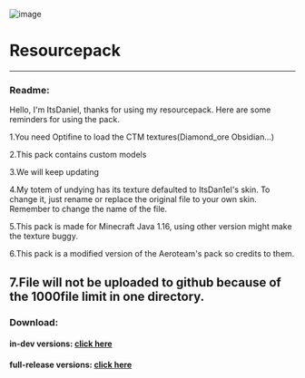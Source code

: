 ![image](https://user-images.githubusercontent.com/111002559/211199415-9f257169-d481-4540-8639-52e81c877fa8.png)
# Resourcepack
---------------------------------------------------------------------------------------
### Readme:

Hello, I'm ItsDaniel, thanks for using my resourcepack. Here are some reminders for using the pack.

1.You need Optifine to load the CTM textures(Diamond_ore Obsidian...)

2.This pack contains custom models

3.We will keep updating

4.My totem of undying has its texture defaulted to ItsDan1el's skin. To change it, just rename or replace the original file to your own skin. Remember to change the name of 
the file.

5.This pack is made for Minecraft Java 1.16, using other version might make the texture buggy.

6.This pack is a modified version of the Aeroteam's pack so credits to them.

7.File will not be uploaded to github because of the 1000file limit in one directory.
--------------------------------------------------------------------------------------  
### Download:

#### in-dev versions: [click here](https://github.com/ItsDan1el/ItsDan1el_Pack/archive/refs/heads/main.zip)
#### full-release versions: [click here](https://github.com/ItsDan1el/ItsDan1el_Pack/releases)
